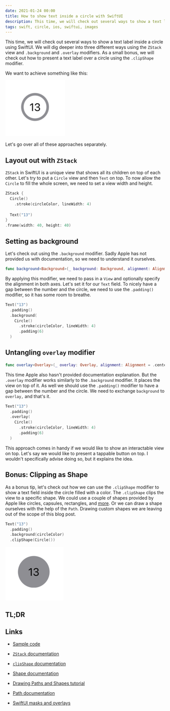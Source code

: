 ```yaml
---
date: 2021-01-24 00:00
title: How to show text inside a circle with SwiftUI
description: This time, we will check out several ways to show a text label inside a circle using SwiftUI. We will dig deeper into three different ways using the `ZStack` view and `.background` and `.overlay` modifiers. As a small bonus, we will check out how to present a text label over a circle using the `.clipShape` modifier.
tags: swift, circle, ios, swiftui, images
---
```


This time, we will check out several ways to show a text label inside a circle using SwiftUI. We will dig deeper into three different ways using the `ZStack` view and `.background` and `.overlay` modifiers. As a small bonus, we will check out how to present a text label over a circle using the `.clipShape` modifier.

We want to achieve something like this:

![Text inside a circle](/assets/text-inside-circle-swiftui/text-inside-circle-swiftui.png)

Let's go over all of these approaches separately.

## Layout out with `ZStack`

`ZStack` in SwiftUI is a unique view that shows all its children on top of each other. Let's try to put a `Circle` view and then `Text` on top. To now allow the `Circle` to fill the whole screen, we need to set a view width and height.

```swift
ZStack {
  Circle()
    .stroke(circleColor, lineWidth: 4)
  
  Text("13")
}
.frame(width: 40, height: 40)
```

## Setting as background

Let's check out using the `.background` modifier. Sadly Apple has not provided us with documentation, so we need to understand it ourselves.

```swift
func background<Background>(_ background: Background, alignment: Alignment = .center) -> some View where Background : View
```

By applying this modifier, we need to pass in a `View` and optionally specify the alignment in both axes. Let's set it for our `Text` field. To nicely have a gap between the number and the circle, we need to use the `.padding()` modifier, so it has some room to breathe.

```swift
Text("13")
  .padding()
  .background(
    Circle()
      .stroke(circleColor, lineWidth: 4)
      .padding(6)
  )
```

## Untangling `overlay` modifier

```swift
func overlay<Overlay>(_ overlay: Overlay, alignment: Alignment = .center) -> some View where Overlay : View
```

This time Apple also hasn't provided documentation explanation. But the `.overlay` modifier works similarly to the `.background` modifier. It places the view on top of it. As well we should use the `.padding()` modifier to have a gap between the number and the circle. We need to exchange `background` to `overlay,` and that's it.

```swift
Text("13")
  .padding()
  .overlay(
    Circle()
      .stroke(circleColor, lineWidth: 4)
      .padding(6)
  )
```

This approach comes in handy if we would like to show an interactable view on top. Let's say we would like to present a tappable button on top. I wouldn't specifically advise doing so, but it explains the idea.

## Bonus: Clipping as Shape

As a bonus tip, let's check out how we can use the `.clipShape` modifier to show a text field inside the circle filled with a color. The `.clipShape` clips the view to a specific shape. We could use a couple of shapes provided by Apple like circles, capsules, rectangles, and [more](https://developer.apple.com/documentation/swiftui/shape). Or we can draw a shape ourselves with the help of the `Path`. Drawing custom shapes we are leaving out of the scope of this blog post.

```swift
Text("13")
  .padding()
  .background(circleColor)
  .clipShape(Circle())
```

![Text on top of a circle](/assets/text-inside-circle-swiftui/text-on-circle-swiftui.png)

## TL;DR


## Links

* [Sample code](https://github.com/fassko/text-in-circle-swiftui)

* [`ZStack` documentation](https://developer.apple.com/documentation/swiftui/zstack)
* [`clipShape` documentation](https://developer.apple.com/documentation/swiftui/view/clipshape(_:style:))
* [Shape documentation](https://developer.apple.com/documentation/swiftui/shape)
* [Drawing Paths and Shapes tutorial](https://developer.apple.com/tutorials/swiftui/drawing-paths-and-shapes)
* [Path documentation](https://developer.apple.com/documentation/swiftui/path)
* [SwiftUI masks and overlays](https://ordinarycoding.com/articles/swiftui-masks-and-overlays/)
